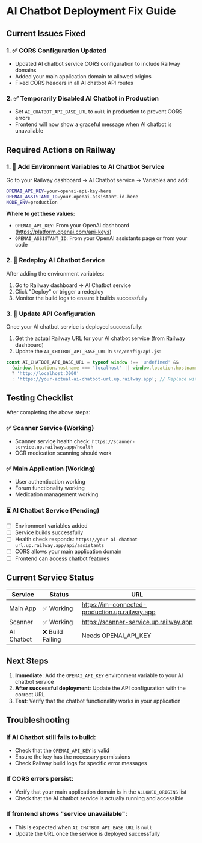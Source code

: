 # AI Chatbot Deployment Fix Guide

## Current Issues Fixed

### 1. ✅ CORS Configuration Updated
- Updated AI chatbot service CORS configuration to include Railway domains
- Added your main application domain to allowed origins
- Fixed CORS headers in all AI chatbot API routes

### 2. ✅ Temporarily Disabled AI Chatbot in Production
- Set `AI_CHATBOT_API_BASE_URL` to `null` in production to prevent CORS errors
- Frontend will now show a graceful message when AI chatbot is unavailable

## Required Actions on Railway

### 1. 🔧 Add Environment Variables to AI Chatbot Service

Go to your Railway dashboard → AI Chatbot service → Variables and add:

```bash
OPENAI_API_KEY=your-openai-api-key-here
OPENAI_ASSISTANT_ID=your-openai-assistant-id-here
NODE_ENV=production
```

**Where to get these values:**
- `OPENAI_API_KEY`: From your OpenAI dashboard (https://platform.openai.com/api-keys)
- `OPENAI_ASSISTANT_ID`: From your OpenAI assistants page or from your code

### 2. 🚀 Redeploy AI Chatbot Service

After adding the environment variables:
1. Go to Railway dashboard → AI Chatbot service
2. Click "Deploy" or trigger a redeploy
3. Monitor the build logs to ensure it builds successfully

### 3. 🔗 Update API Configuration

Once your AI chatbot service is deployed successfully:

1. Get the actual Railway URL for your AI chatbot service (from Railway dashboard)
2. Update the `AI_CHATBOT_API_BASE_URL` in `src/config/api.js`:

```javascript
const AI_CHATBOT_API_BASE_URL = typeof window !== 'undefined' && 
  (window.location.hostname === 'localhost' || window.location.hostname === '127.0.0.1')
  ? 'http://localhost:3000'
  : 'https://your-actual-ai-chatbot-url.up.railway.app'; // Replace with actual URL
```

## Testing Checklist

After completing the above steps:

### ✅ Scanner Service (Working)
- Scanner service health check: `https://scanner-service.up.railway.app/health`
- OCR medication scanning should work

### ✅ Main Application (Working)
- User authentication working
- Forum functionality working
- Medication management working

### ⏳ AI Chatbot Service (Pending)
- [ ] Environment variables added
- [ ] Service builds successfully
- [ ] Health check responds: `https://your-ai-chatbot-url.up.railway.app/api/assistants`
- [ ] CORS allows your main application domain
- [ ] Frontend can access chatbot features

## Current Service Status

| Service | Status | URL |
|---------|---------|-----|
| Main App | ✅ Working | https://im-connected-production.up.railway.app |
| Scanner | ✅ Working | https://scanner-service.up.railway.app |
| AI Chatbot | ❌ Build Failing | Needs OPENAI_API_KEY |

## Next Steps

1. **Immediate**: Add the `OPENAI_API_KEY` environment variable to your AI chatbot service
2. **After successful deployment**: Update the API configuration with the correct URL
3. **Test**: Verify that the chatbot functionality works in your application

## Troubleshooting

### If AI Chatbot still fails to build:
- Check that the `OPENAI_API_KEY` is valid
- Ensure the key has the necessary permissions
- Check Railway build logs for specific error messages

### If CORS errors persist:
- Verify that your main application domain is in the `ALLOWED_ORIGINS` list
- Check that the AI chatbot service is actually running and accessible

### If frontend shows "service unavailable":
- This is expected when `AI_CHATBOT_API_BASE_URL` is `null`
- Update the URL once the service is deployed successfully
